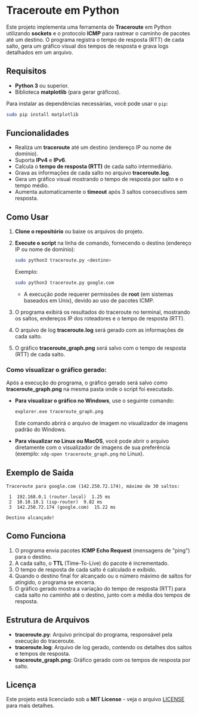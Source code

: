 
# Traceroute em Python

Este projeto implementa uma ferramenta de **Traceroute** em Python utilizando **sockets** e o protocolo **ICMP** para rastrear o caminho de pacotes até um destino. O programa registra o tempo de resposta (RTT) de cada salto, gera um gráfico visual dos tempos de resposta e grava logs detalhados em um arquivo.

## Requisitos

- **Python 3** ou superior.
- Biblioteca **matplotlib** (para gerar gráficos).

Para instalar as dependências necessárias, você pode usar o `pip`:

```bash
sudo pip install matplotlib
```

## Funcionalidades

- Realiza um **traceroute** até um destino (endereço IP ou nome de domínio).
- Suporta **IPv4** e **IPv6**.
- Calcula o **tempo de resposta (RTT)** de cada salto intermediário.
- Grava as informações de cada salto no arquivo **traceroute.log**.
- Gera um gráfico visual mostrando o tempo de resposta por salto e o tempo médio.
- Aumenta automaticamente o **timeout** após 3 saltos consecutivos sem resposta.

## Como Usar

1. **Clone o repositório** ou baixe os arquivos do projeto.

2. **Execute o script** na linha de comando, fornecendo o destino (endereço IP ou nome de domínio):

   ```bash
   sudo python3 traceroute.py <destino>
   ```

   Exemplo:

   ```bash
   sudo python3 traceroute.py google.com
   ```

   - A execução pode requerer permissões de **root** (em sistemas baseados em Unix), devido ao uso de pacotes ICMP.

3. O programa exibirá os resultados do traceroute no terminal, mostrando os saltos, endereços IP dos roteadores e o tempo de resposta (RTT).

4. O arquivo de log **traceroute.log** será gerado com as informações de cada salto.

5. O gráfico **traceroute_graph.png** será salvo com o tempo de resposta (RTT) de cada salto.

### Como visualizar o gráfico gerado:

Após a execução do programa, o gráfico gerado será salvo como **traceroute_graph.png** na mesma pasta onde o script foi executado.

- **Para visualizar o gráfico no Windows**, use o seguinte comando:

  ```bash
  explorer.exe traceroute_graph.png
  ```

  Este comando abrirá o arquivo de imagem no visualizador de imagens padrão do Windows.

- **Para visualizar no Linux ou MacOS**, você pode abrir o arquivo diretamente com o visualizador de imagens de sua preferência (exemplo: `xdg-open traceroute_graph.png` no Linux).

## Exemplo de Saída

```text
Traceroute para google.com (142.250.72.174), máximo de 30 saltos:

 1  192.168.0.1 (router.local)  1.25 ms
 2  10.10.10.1 (isp-router)  9.82 ms
 3  142.250.72.174 (google.com)  15.22 ms

Destino alcançado!
```

## Como Funciona

1. O programa envia pacotes **ICMP Echo Request** (mensagens de "ping") para o destino.
2. A cada salto, o **TTL** (Time-To-Live) do pacote é incrementado.
3. O tempo de resposta de cada salto é calculado e exibido.
4. Quando o destino final for alcançado ou o número máximo de saltos for atingido, o programa se encerra.
5. O gráfico gerado mostra a variação do tempo de resposta (RTT) para cada salto no caminho até o destino, junto com a média dos tempos de resposta.

## Estrutura de Arquivos

- **traceroute.py**: Arquivo principal do programa, responsável pela execução do traceroute.
- **traceroute.log**: Arquivo de log gerado, contendo os detalhes dos saltos e tempos de resposta.
- **traceroute_graph.png**: Gráfico gerado com os tempos de resposta por salto.

## Licença

Este projeto está licenciado sob a **MIT License** - veja o arquivo [LICENSE](LICENSE) para mais detalhes.
```
